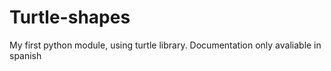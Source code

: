 # Turtle-shapes
My first python module, using turtle library.
Documentation only avaliable in spanish
